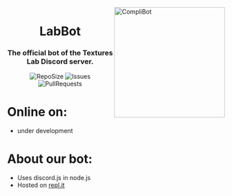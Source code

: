 <img src="https://i.imgur.com/Hf0eeiU.png" alt="CompliBot" align="right" height="256px">
<div align="center">
  <h1>LabBot</h1>
  <h3>The official bot of the Textures Lab Discord server.</h3>

![RepoSize](https://img.shields.io/github/repo-size/Textures-Lab/Discord-Bot)
![Issues](https://img.shields.io/github/issues/Textures-Lab/Discord-Bot)
![PullRequests](https://img.shields.io/github/issues-pr/Textures-Lab/Discord-Bot)
</div>

# Online on:
- under development

# About our bot:
- Uses discord.js in node.js
- Hosted on [repl.it](https://repl.it/)
